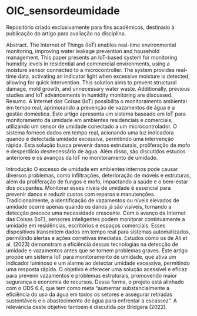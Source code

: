# OIC_sensordeumidade
Repositório criado exclusivamente para fins acadêmicos, destinado à publicação do artigo para avaliação na disciplina.

Abstract. The Internet of Things (IoT) enables real-time environmental monitoring, improving water leakage prevention and household management. This paper presents an IoT-based system for monitoring humidity levels in residential and commercial environments, using a moisture sensor connected to a microcontroller. The system provides real-time data, activating an indicator light when excessive moisture is detected, allowing for quick intervention. This solution aims to prevent structural damage, mold growth, and unnecessary water waste. Additionally, previous studies and IoT advancements in humidity monitoring are discussed.
Resumo. A Internet das Coisas (IoT) possibilita o monitoramento ambiental em tempo real, aprimorando a prevenção de vazamentos de água e a gestão doméstica. Este artigo apresenta um sistema baseado em IoT para monitoramento da umidade em ambientes residenciais e comerciais, utilizando um sensor de umidade conectado a um microcontrolador. O sistema fornece dados em tempo real, acionando uma luz indicadora quando é detectada umidade excessiva, permitindo uma intervenção rápida. Esta solução busca prevenir danos estruturais, proliferação de mofo e desperdício desnecessário de água. Além disso, são discutidos estudos anteriores e os avanços da IoT no monitoramento de umidade.

Introdução
O excesso de umidade em ambientes internos pode causar diversos problemas, como infiltrações, deterioração de móveis e estruturas, além da proliferação de fungos e mofo, impactando a saúde e o bem-estar dos ocupantes. Monitorar esses níveis de umidade é essencial para prevenir danos e reduzir custos com reparos e manutenções.
Tradicionalmente, a identificação de vazamentos ou níveis elevados de umidade ocorre apenas quando os danos já são visíveis, tornando a detecção precoce uma necessidade crescente. Com o avanço da Internet das Coisas (IoT), sensores inteligentes podem monitorar continuamente a umidade em residências, escritórios e espaços comerciais. Esses dispositivos transmitem dados em tempo real para sistemas automatizados, permitindo alertas e ações corretivas imediatas. Estudos como os de Ali et al. (2023) demonstram a eficiência dessas tecnologias na detecção de umidade e vazamentos antes que se tornem problemas graves.
Este artigo propõe um sistema IoT para monitoramento de umidade, que ativa um indicador luminoso e um alarme ao detectar umidade excessiva, permitindo uma resposta rápida. O objetivo é oferecer uma solução acessível e eficaz para prevenir vazamentos e problemas estruturais, promovendo maior segurança e economia de recursos. Dessa forma, o projeto está alinhado com o ODS 6.4, que tem como meta “aumentar substancialmente a eficiência do uso da água em todos os setores e assegurar retiradas sustentáveis e o abastecimento de água para enfrentar a escassez”. A relevância deste objetivo também é discutida por Bridgera (2022).
